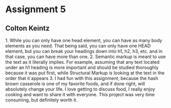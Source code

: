 <h1> Assignment 5 </h1>
<h2> Colton Keintz </h2>
1. While you can only have one head element, you can have as many body elements as you need. That being said, you can only have one HEAD element, but you can break your headings down into h1, h2, h3, etc. and in that case, you can have more than one.
2. Semantic markup is meant to use the text as it literally implies. For example, assuming that any text located under an h1 heading is more important and should be studied thoroughly because it was put first, while Structural Markup is looking at the text in the order that it appears
3. I had fun with this assignment, because the hash brown casserole is one of my favorite foods, and if done right, will absolutely change your life. I love getting to discuss food, I really enjoy cooking and want to share it with everyone. This project was very time consuming, but definitely worth it.
